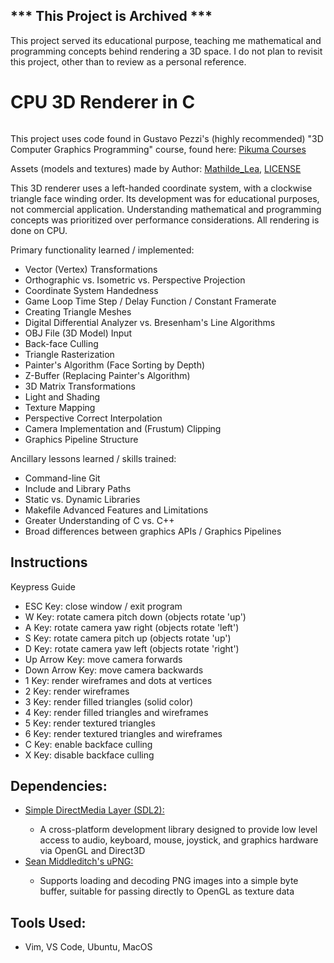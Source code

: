 ## \*** This Project is Archived \***

<p>This project served its educational purpose, teaching me mathematical and programming concepts behind rendering a 3D space. I do not plan to revisit this project, other than to review as a personal reference.</p>

# CPU 3D Renderer in C

![]()

<p>This project uses code found in Gustavo Pezzi's (highly recommended) "3D Computer Graphics Programming" course, found here:
<a href="https://pikuma.com/courses">Pikuma Courses</a></p>

<p>Assets (models and textures) made by Author: <a href="https://opengameart.org/users/mathildelea">Mathilde_Lea</a>, <a href="https://creativecommons.org/licenses/by/4.0/">LICENSE</a></p>

<p>This 3D renderer uses a left-handed coordinate system, with a clockwise triangle face
winding order. Its development was for educational purposes, not commercial application. Understanding mathematical and programming concepts was prioritized over performance considerations. All rendering is done on CPU.</p>

Primary functionality learned / implemented:<br>

<ul>
    <li>Vector (Vertex) Transformations</li>
    <li>Orthographic vs. Isometric vs. Perspective Projection</li>
    <li>Coordinate System Handedness</li>
    <li>Game Loop Time Step / Delay Function / Constant Framerate</li>
    <li>Creating Triangle Meshes</li>
    <li>Digital Differential Analyzer vs. Bresenham's Line Algorithms</li>
    <li>OBJ File (3D Model) Input</li>
    <li>Back-face Culling</li>
    <li>Triangle Rasterization</li>
    <li>Painter's Algorithm (Face Sorting by Depth)</li>
    <li>Z-Buffer (Replacing Painter's Algorithm)</li>
    <li>3D Matrix Transformations</li>
    <li>Light and Shading</li>
    <li>Texture Mapping</li>
    <li>Perspective Correct Interpolation</li>
    <li>Camera Implementation and (Frustum) Clipping</li>
    <li>Graphics Pipeline Structure</li>
</ul>

Ancillary lessons learned / skills trained:<br>

<ul>
    <li>Command-line Git</li>
    <li>Include and Library Paths</li>
    <li>Static vs. Dynamic Libraries</li>
    <li>Makefile Advanced Features and Limitations</li>
    <li>Greater Understanding of C vs. C++</li>
    <li>Broad differences between graphics APIs / Graphics Pipelines</li>
</ul>
</p>

## Instructions

Keypress Guide<br>

<ul>
    <li>ESC Key: close window / exit program</li>
    <li>W Key: rotate camera pitch down (objects rotate 'up')</li>
    <li>A Key: rotate camera yaw right (objects rotate 'left')</li>
    <li>S Key: rotate camera pitch up (objects rotate 'up')</li>
    <li>D Key: rotate camera yaw left (objects rotate 'right')</li>
    <li>Up Arrow Key: move camera forwards</li>
    <li>Down Arrow Key: move camera backwards</li>
    <li>1 Key: render wireframes and dots at vertices</li>
    <li>2 Key: render wireframes</li>
    <li>3 Key: render filled triangles (solid color)</li>
    <li>4 Key: render filled triangles and wireframes</li>
    <li>5 Key: render textured triangles</li>
    <li>6 Key: render textured triangles and wireframes</li>
    <li>C Key: enable backface culling</li>
    <li>X Key: disable backface culling</li>
</ul>

## Dependencies:

<p>
<ul>
    <li><a href="http://www.libsdl.org/">Simple DirectMedia Layer (SDL2):</a></li>
    <ul>
        <li>A cross-platform development library designed to provide low level access to audio, keyboard, mouse, joystick, and graphics hardware via OpenGL and Direct3D</li>
    </ul>
    <li><a href="https://github.com/elanthis/upng">Sean Middleditch's uPNG:</a></li>
    <ul>
        <li>Supports loading and decoding PNG images into a simple byte buffer, suitable for passing directly to OpenGL as texture data</li>
    </ul>
</ul>
</p>

## Tools Used:

<p>
<ul>
    <li>Vim, VS Code, Ubuntu, MacOS</li>
</ul>
</p>
